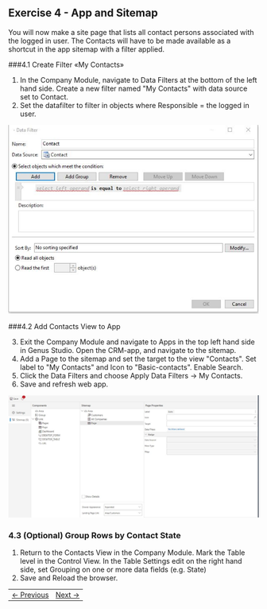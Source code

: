 ## Exercise 4 - App and Sitemap


You will now make a site page that lists all contact persons associated with the logged in user. The Contacts will have to be made available as a shortcut in the app sitemap with a filter applied.

###4.1 Create Filter «My Contacts»

1. In the Company Module, navigate to Data Filters at the bottom of the left hand side. Create a new filter named "My Contacts" with data source set to Contact.
2. Set the datafilter to filter in objects where Responsible = the logged in user.


  ![Exc3fig1.JPG](media/Exc3fig1.JPG)

###4.2 Add Contacts View to App

3. Exit the Company Module and navigate to Apps in the top left hand side in Genus Studio. Open the CRM-app, and navigate to the sitemap.
4. Add a Page to the sitemap and set the target to the view "Contacts". Set label to "My Contacts" and Icon to "Basic-contacts". Enable Search.
5. Click the Data Filters and choose Apply Data Filters -> My Contacts.
6. Save and refresh web app.

![Exc3fig2.JPG](media/Exc3fig2.JPG)


### 4.3 (Optional) Group Rows by Contact State

1. Return to the Contacts View in the Company Module. Mark the Table level in the Control View. In the Table Settings edit on the right hand side, set Grouping on one or more data fields (e.g. State)
2. Save and Reload the browser.


<table>
   <tr><td><a href="exercise-04.md"><- Previous</a></td><td align="right"><a href="exercise-05-1.md">Next -></a></td></tr>
</table>
